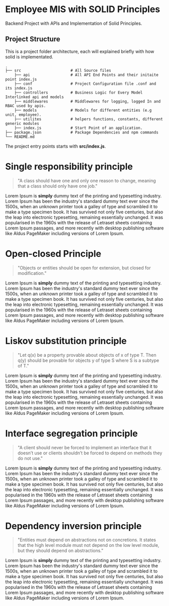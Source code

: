 # Employee MIS with SOLID Principles

Backend Project with APIs and Implementation of Solid Principles.

## Project Structure


This is a project folder architecture, each will explained briefly with how solid is implementated. 

    .
    ├── src                      # All Source files
        ├── api                  # All API End Points and their initaite point index.js
        ├── conf                 # Project Configuration file .conf and its index.js
        ├── controllers          # Business Logic for Every Model Interlinked api and models
        ├── middlewares          # Middlewares for logging, logged In and RBAC used by apis.
        ├── models               # Models for different entities (e.g unit, employee).            
        ├── utilites             # helpers functions, constants, different generic modules   
        ├── index.js             # Start Point of an application.
    ├── package.json             # Package Dependencies and npm commands
    └── README.md


The project entry points starts with **src/index.js**.

# Single responsibility principle

> "A class should have one and only one reason to change, meaning that a class should only have one job."

Lorem Ipsum is **simply** dummy text of the printing and typesetting industry. Lorem Ipsum has been the industry's standard dummy text ever since the 1500s, when an unknown printer took a galley of type and scrambled it to make a type specimen book. It has survived not only five centuries, but also the leap into electronic typesetting, remaining essentially unchanged. It was popularised in the 1960s with the release of Letraset sheets containing Lorem Ipsum passages, and more recently with desktop publishing software like Aldus PageMaker including versions of Lorem Ipsum.

# Open-closed Principle

> "Objects or entities should be open for extension, but closed for modification."

Lorem Ipsum is **simply** dummy text of the printing and typesetting industry. Lorem Ipsum has been the industry's standard dummy text ever since the 1500s, when an unknown printer took a galley of type and scrambled it to make a type specimen book. It has survived not only five centuries, but also the leap into electronic typesetting, remaining essentially unchanged. It was popularised in the 1960s with the release of Letraset sheets containing Lorem Ipsum passages, and more recently with desktop publishing software like Aldus PageMaker including versions of Lorem Ipsum.

# Liskov substitution principle

> "Let q(x) be a property provable about objects of x of type T. Then q(y) should be provable for objects y of type S where S is a subtype of T."

Lorem Ipsum is **simply** dummy text of the printing and typesetting industry. Lorem Ipsum has been the industry's standard dummy text ever since the 1500s, when an unknown printer took a galley of type and scrambled it to make a type specimen book. It has survived not only five centuries, but also the leap into electronic typesetting, remaining essentially unchanged. It was popularised in the 1960s with the release of Letraset sheets containing Lorem Ipsum passages, and more recently with desktop publishing software like Aldus PageMaker including versions of Lorem Ipsum.

# Interface segregation principle

> "A client should never be forced to implement an interface that it doesn’t use or clients shouldn’t be forced to depend on methods they do not use."

Lorem Ipsum is **simply** dummy text of the printing and typesetting industry. Lorem Ipsum has been the industry's standard dummy text ever since the 1500s, when an unknown printer took a galley of type and scrambled it to make a type specimen book. It has survived not only five centuries, but also the leap into electronic typesetting, remaining essentially unchanged. It was popularised in the 1960s with the release of Letraset sheets containing Lorem Ipsum passages, and more recently with desktop publishing software like Aldus PageMaker including versions of Lorem Ipsum.

# Dependency inversion principle

> "Entities must depend on abstractions not on concretions. It states that the high level module must not depend on the low level module, but they should depend on abstractions."

Lorem Ipsum is **simply** dummy text of the printing and typesetting industry. Lorem Ipsum has been the industry's standard dummy text ever since the 1500s, when an unknown printer took a galley of type and scrambled it to make a type specimen book. It has survived not only five centuries, but also the leap into electronic typesetting, remaining essentially unchanged. It was popularised in the 1960s with the release of Letraset sheets containing Lorem Ipsum passages, and more recently with desktop publishing software like Aldus PageMaker including versions of Lorem Ipsum.






